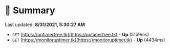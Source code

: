 # 📖 Summary
Last updated: **8/31/2021, 5:30:27 AM**

- `GET` [https://uptimerfree.tk](https://uptimerfree.tk) - **Up** (5159ms)
- `GET` [https://monitoruptimer.tk](https://monitoruptimer.tk) - **Up** (4434ms)
